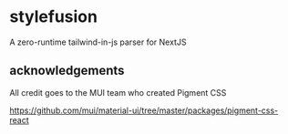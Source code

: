 # stylefusion

A zero-runtime tailwind-in-js parser for NextJS

## acknowledgements

All credit goes to the MUI team who created Pigment CSS

https://github.com/mui/material-ui/tree/master/packages/pigment-css-react